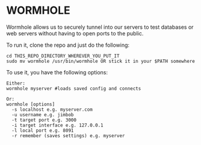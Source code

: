 WORMHOLE
========

Wormhole allows us to securely tunnel into our servers to test databases or web servers without having to open ports to the public.

To run it, clone the repo and just do the following:

```
cd THIS_REPO_DIRECTORY_WHEREVER_YOU_PUT_IT
sudo mv wormhole /usr/bin/wormhole OR stick it in your $PATH somewhere
```

To use it, you have the following options:

```
Either:
wormhole myserver #loads saved config and connects

Or:
wormhole [options]
  -s localhost e.g. myserver.com
  -u username e.g. jimbob
  -t target port e.g. 3000
  -i target interface e.g. 127.0.0.1
  -l local port e.g. 8091
  -r remember (saves settings) e.g. myserver
```